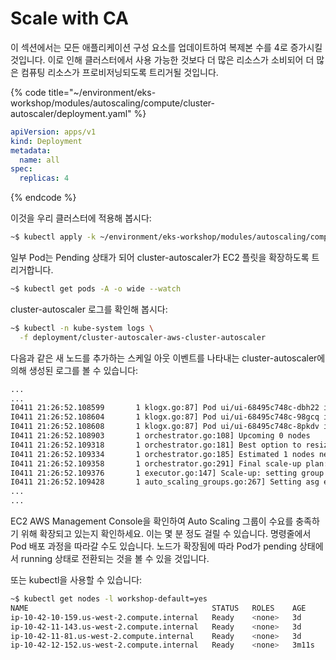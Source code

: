 # Scale with CA

이 섹션에서는 모든 애플리케이션 구성 요소를 업데이트하여 복제본 수를 4로 증가시킬 것입니다. 이로 인해 클러스터에서 사용 가능한 것보다 더 많은 리소스가 소비되어 더 많은 컴퓨팅 리소스가 프로비저닝되도록 트리거될 것입니다.

{% code title="~/environment/eks-workshop/modules/autoscaling/compute/cluster-autoscaler/deployment.yaml" %}
```yaml
apiVersion: apps/v1
kind: Deployment
metadata:
  name: all
spec:
  replicas: 4
```
{% endcode %}

이것을 우리 클러스터에 적용해 봅시다:

```bash
~$ kubectl apply -k ~/environment/eks-workshop/modules/autoscaling/compute/cluster-autoscaler
```

일부 Pod는 Pending 상태가 되어 cluster-autoscaler가 EC2 플릿을 확장하도록 트리거합니다.

```bash
~$ kubectl get pods -A -o wide --watch
```

cluster-autoscaler 로그를 확인해 봅시다:

```bash
~$ kubectl -n kube-system logs \
  -f deployment/cluster-autoscaler-aws-cluster-autoscaler
```

다음과 같은 새 노드를 추가하는 스케일 아웃 이벤트를 나타내는 cluster-autoscaler에 의해 생성된 로그를 볼 수 있습니다:

```bash
...
...
I0411 21:26:52.108599       1 klogx.go:87] Pod ui/ui-68495c748c-dbh22 is unschedulable
I0411 21:26:52.108604       1 klogx.go:87] Pod ui/ui-68495c748c-98gcq is unschedulable
I0411 21:26:52.108608       1 klogx.go:87] Pod ui/ui-68495c748c-8pkdv is unschedulable
I0411 21:26:52.108903       1 orchestrator.go:108] Upcoming 0 nodes
I0411 21:26:52.109318       1 orchestrator.go:181] Best option to resize: eks-default-62c766f6-ec38-5423-ce6a-c4633f142631
I0411 21:26:52.109334       1 orchestrator.go:185] Estimated 1 nodes needed in eks-default-62c766f6-ec38-5423-ce6a-c4633f142631
I0411 21:26:52.109358       1 orchestrator.go:291] Final scale-up plan: [{eks-default-62c766f6-ec38-5423-ce6a-c4633f142631 3->4 (max: 6)}]
I0411 21:26:52.109376       1 executor.go:147] Scale-up: setting group eks-default-62c766f6-ec38-5423-ce6a-c4633f142631 size to 4
I0411 21:26:52.109428       1 auto_scaling_groups.go:267] Setting asg eks-default-62c766f6-ec38-5423-ce6a-c4633f142631 size to 4
...
...
```

EC2 AWS Management Console을 확인하여 Auto Scaling 그룹이 수요를 충족하기 위해 확장되고 있는지 확인하세요. 이는 몇 분 정도 걸릴 수 있습니다. 명령줄에서 Pod 배포 과정을 따라갈 수도 있습니다. 노드가 확장됨에 따라 Pod가 pending 상태에서 running 상태로 전환되는 것을 볼 수 있을 것입니다.

또는 kubectl을 사용할 수 있습니다:

```bash
~$ kubectl get nodes -l workshop-default=yes
NAME                                         STATUS   ROLES    AGE     VERSION
ip-10-42-10-159.us-west-2.compute.internal   Ready    <none>   3d      v1.30-eks-036c24b
ip-10-42-11-143.us-west-2.compute.internal   Ready    <none>   3d      v1.30-eks-036c24b
ip-10-42-11-81.us-west-2.compute.internal    Ready    <none>   3d      v1.30-eks-036c24b
ip-10-42-12-152.us-west-2.compute.internal   Ready    <none>   3m11s   v1.30-eks-036c24b
```

